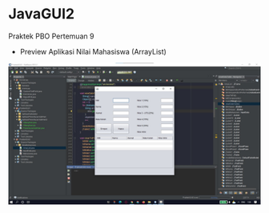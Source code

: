 # JavaGUI2
Praktek PBO Pertemuan 9

- Preview Aplikasi Nilai Mahasiswa (ArrayList)

![Aplikasi Nilai Mahasiswa](https://raw.githubusercontent.com/naufalamr17/JavaGUI2/main/Screenshot%202021-12-20%20013716.jpg)
